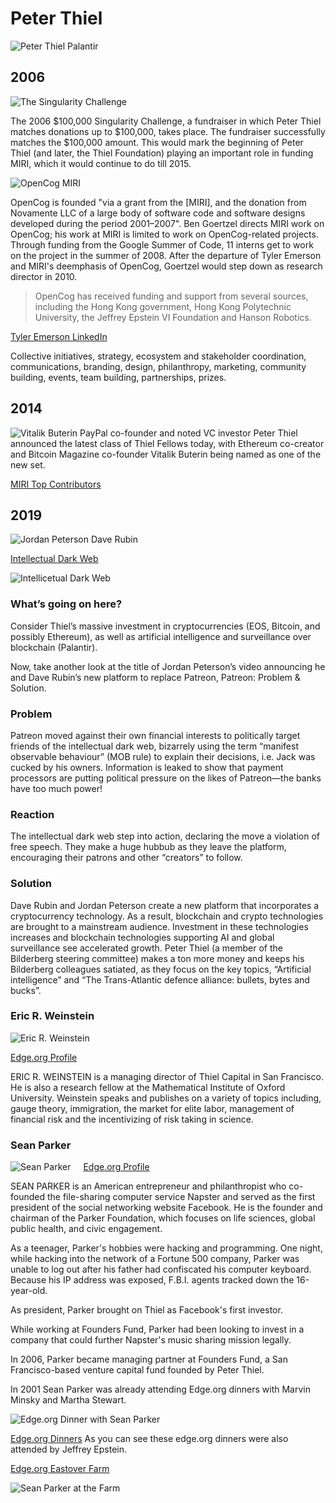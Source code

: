 # Peter Thiel
![Peter Thiel Palantir](https://media.discordapp.net/attachments/653819043693985803/664878464045940736/pretty-peter-palantir.jpg?width=852&height=450)

## 2006
![The Singularity Challenge](https://media.discordapp.net/attachments/653819043693985803/664211368895053834/unknown.png)

The 2006 $100,000 Singularity Challenge, a fundraiser in which Peter Thiel matches donations up to $100,000, takes place. The fundraiser successfully matches the $100,000 amount. This would mark the beginning of Peter Thiel (and later, the Thiel Foundation) playing an important role in funding MIRI, which it would continue to do till 2015.

![OpenCog MIRI](https://media.discordapp.net/attachments/653819043693985803/664211676991717407/unknown.png)

OpenCog is founded "via a grant from the [MIRI], and the donation from Novamente LLC of a large body of software code and software designs developed during the period 2001–2007". Ben Goertzel directs MIRI work on OpenCog; his work at MIRI is limited to work on OpenCog-related projects. Through funding from the Google Summer of Code, 11 interns get to work on the project in the summer of 2008. After the departure of Tyler Emerson and MIRI's deemphasis of OpenCog, Goertzel would step down as research director in 2010.

> OpenCog has received funding and support from several sources, including the Hong Kong government, Hong Kong Polytechnic University, the Jeffrey Epstein VI Foundation and Hanson Robotics.

[Tyler Emerson LinkedIn](https://www.linkedin.com/in/tyleremerson/)

Collective initiatives, strategy, ecosystem and stakeholder coordination, communications, branding, design, philanthropy, marketing, community building, events, team building, partnerships, prizes.


## 2014
![Vitalik Buterin](https://media.discordapp.net/attachments/653819043693985803/664214369378369537/Screen-Shot-2014-06-05-at-11.png)
PayPal co-founder and noted VC investor Peter Thiel announced the latest class of Thiel Fellows today, with Ethereum co-creator and Bitcoin Magazine co-founder Vitalik Buterin being named as one of the new set.

[MIRI Top Contributors](https://intelligence.org/topcontributors/)


## 2019
![Jordan Peterson Dave Rubin](https://media.discordapp.net/attachments/653819043693985803/664872536332566548/davjor-696x392.png)

[Intellectual Dark Web](https://web.archive.org/web/20190702113509/http://intellectualdark.website/patreon/)

![Intellicetual Dark Web](https://media.discordapp.net/attachments/653819043693985803/664871395896852480/unknown.png?width=983&height=196)

### What’s going on here?
Consider Thiel’s massive investment in cryptocurrencies (EOS, Bitcoin, and possibly Ethereum), as well as artificial intelligence and surveillance over blockchain (Palantir).

Now, take another look at the title of Jordan Peterson’s video announcing he and Dave Rubin’s new platform to replace Patreon, Patreon: Problem & Solution.

### Problem
Patreon moved against their own financial interests to politically target friends of the intellectual dark web, bizarrely using the term “manifest observable behaviour” (MOB rule) to explain their decisions, i.e. Jack was cucked by his owners. Information is leaked to show that payment processors are putting political pressure on the likes of Patreon—the banks have too much power!

### Reaction
The intellectual dark web step into action, declaring the move a violation of free speech. They make a huge hubbub as they leave the platform, encouraging their patrons and other “creators” to follow.

### Solution
Dave Rubin and Jordan Peterson create a new platform that incorporates a cryptocurrency technology. As a result, blockchain and crypto technologies are brought to a mainstream audience. Investment in these technologies increases and blockchain technologies supporting AI and global surveillance see accelerated growth. Peter Thiel (a member of the Bilderberg steering committee) makes a ton more money and keeps his Bilderberg colleagues satiated, as they focus on the key topics, “Artificial intelligence” and “The Trans-Atlantic defence alliance: bullets, bytes and bucks”.

### Eric R. Weinstein
![Eric R. Weinstein](https://media.discordapp.net/attachments/653819043693985803/664877278764728320/pretty-pecker.png?width=800&height=450)

<img src="https://media.discordapp.net/attachments/653819043693985803/664872093208281088/bk_167_eric_r_weinstein.png?width=150&height=150" style="float:left;margin-right:20px" alt=""> [Edge.org Profile](https://www.edge.org/memberbio/eric_r_weinstein)

ERIC R. WEINSTEIN is a managing director of Thiel Capital in San Francisco. He is also a research fellow at the Mathematical Institute of Oxford University. Weinstein speaks and publishes on a variety of topics including, gauge theory, immigration, the market for elite labor, management of financial risk and the incentivizing of risk taking in science.

### Sean Parker
<img src="https://media.discordapp.net/attachments/653819043693985803/664873177083543563/bk_697_sean_parker.png?width=150&height=150" style="float:left;margin-right:20px" alt="Sean Parker"> [Edge.org Profile](https://www.edge.org/memberbio/sean_parker)

SEAN PARKER is an American entrepreneur and philanthropist who co-founded the file-sharing computer service Napster and served as the first president of the social networking website Facebook. He is the founder and chairman of the Parker Foundation, which focuses on life sciences, global public health, and civic engagement.

As a teenager, Parker's hobbies were hacking and programming. One night, while hacking into the network of a Fortune 500 company, Parker was unable to log out after his father had confiscated his computer keyboard. Because his IP address was exposed, F.B.I. agents tracked down the 16-year-old.

As president, Parker brought on Thiel as Facebook's first investor.

While working at Founders Fund, Parker had been looking to invest in a company that could further Napster's music sharing mission legally.

In 2006, Parker became managing partner at Founders Fund, a San Francisco-based venture capital fund founded by Peter Thiel.

In 2001 Sean Parker was already attending Edge.org dinners with Marvin Minsky and Martha Stewart.

![Edge.org Dinner with Sean Parker](https://media.discordapp.net/attachments/653819043693985803/664875013551161383/01parker.png)

[Edge.org Dinners](https://www.edge.org/dinners) As you can see these edge.org dinners were also attended by Jeffrey Epstein.

[Edge.org Eastover Farm](https://www.edge.org/event/edge-eastover-farm)

![Sean Parker at the Farm](https://media.discordapp.net/attachments/653819043693985803/664876592555753546/unknown.png?width=521&height=450)
